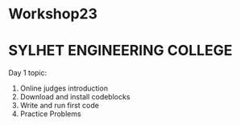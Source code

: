 # Workshop23
# SYLHET ENGINEERING COLLEGE #

Day 1 topic:
  1. Online judges introduction
  2. Download and install codeblocks
  3. Write and run first code
  4. Practice Problems
